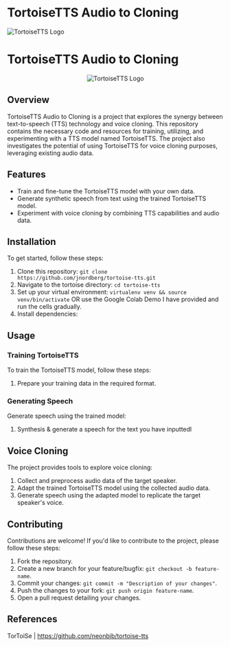 # TortoiseTTS Audio to Cloning

![TortoiseTTS Logo](logo.png)

TortoiseTTS Audio to Cloning
============================

<p align="center">
  <img src="logo.png" alt="TortoiseTTS Logo">
</p>

## Overview

TortoiseTTS Audio to Cloning is a project that explores the synergy between text-to-speech (TTS) technology and voice cloning. This repository contains the necessary code and resources for training, utilizing, and experimenting with a TTS model named TortoiseTTS. The project also investigates the potential of using TortoiseTTS for voice cloning purposes, leveraging existing audio data.

## Features

- Train and fine-tune the TortoiseTTS model with your own data.
- Generate synthetic speech from text using the trained TortoiseTTS model.
- Experiment with voice cloning by combining TTS capabilities and audio data.

## Installation

To get started, follow these steps:

1. Clone this repository: `git clone https://github.com/jnordberg/tortoise-tts.git`
2. Navigate to the tortoise directory: `cd tortoise-tts`
3. Set up your virtual environment: `virtualenv venv && source venv/bin/activate` OR use the Google Colab Demo I have provided and run the cells gradually. 
4. Install dependencies: 

## Usage

### Training TortoiseTTS

To train the TortoiseTTS model, follow these steps:

1. Prepare your training data in the required format.


### Generating Speech

Generate speech using the trained model:

1. Synthesis  & generate a speech for the text you have inputtedl

## Voice Cloning

The project provides tools to explore voice cloning:

1. Collect and preprocess audio data of the target speaker.
2. Adapt the trained TortoiseTTS model using the collected audio data.
3. Generate speech using the adapted model to replicate the target speaker's voice.

## Contributing

Contributions are welcome! If you'd like to contribute to the project, please follow these steps:

1. Fork the repository.
2. Create a new branch for your feature/bugfix: `git checkout -b feature-name`.
3. Commit your changes: `git commit -m "Description of your changes"`.
4. Push the changes to your fork: `git push origin feature-name`.
5. Open a pull request detailing your changes.

## References
TorToiSe | https://github.com/neonbjb/tortoise-tts

